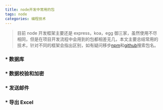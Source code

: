 ```yaml
---
title: node开发中常用的包
tags: node
categories: 编程技术
---
```


> 目前 node 开发框架主要还是 express，koa，egg 御三家，虽然使用不尽相同，但是在项目开发流程中会用到的包都相差无几，本文主要总结常用的技术，针对不同的框架会指出区别，如有疑问移步[npm](https://www.npmjs.com/)和[github](https://github.com)搜索包名。

<!--more-->

### \* 数据库

### \* 数据校验和加密

### \* 发送邮件

### \* 导出 Excel
